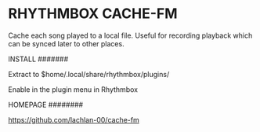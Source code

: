 RHYTHMBOX CACHE-FM
==================

Cache each song played to a local file.
Useful for recording playback which can be synced later to other places.

INSTALL
#######

Extract to $home/.local/share/rhythmbox/plugins/

Enable in the plugin menu in Rhythmbox

HOMEPAGE
########

https://github.com/lachlan-00/cache-fm
